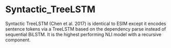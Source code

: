 # Syntactic_TreeLSTM
Syntactic TreeLSTM (Chen et al. 2017) is identical to ESIM except it encodes sentence tokens via a TreeLSTM based on the dependency parse instead of sequential
BiLSTM. It is the highest performing NLI model with a recursive component.
